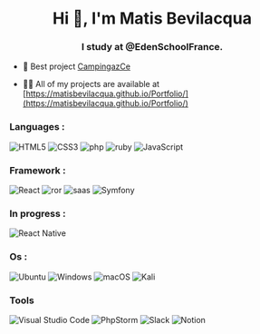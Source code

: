 <h1 align="center">Hi 👋, I'm Matis Bevilacqua</h1>
<h3 align="center">I study at @EdenSchoolFrance.</h3>

- 🔭 Best project [CampingazCe](https://github.com/MatisBevilacqua/CampingazCe)

  

- 👨‍💻 All of my projects are available at [https://matisbevilacqua.github.io/Portfolio/](https://matisbevilacqua.github.io/Portfolio/)


<h3  align="left">Languages :</h3>
  
  ![HTML5](https://img.shields.io/badge/html5-%23E34F26.svg?style=for-the-badge&logo=html5&logoColor=white)
  ![CSS3](https://img.shields.io/badge/css3-%231572B6.svg?style=for-the-badge&logo=css3&logoColor=white)
  ![php](https://img.shields.io/badge/PHP-777BB4?style=for-the-badge&logo=php&logoColor=white)
  ![ruby](https://img.shields.io/badge/Ruby-CC342D?style=for-the-badge&logo=ruby&logoColor=white)
  ![JavaScript](https://img.shields.io/badge/javascript-%23323330.svg?style=for-the-badge&logo=javascript&logoColor=%23F7DF1E)

<h3  align="left">Framework :</h3>
  
  ![React](https://img.shields.io/badge/react-%2320232a.svg?style=for-the-badge&logo=react&logoColor=%2361DAFB)
  ![ror](https://img.shields.io/badge/Ruby_on_Rails-CC0000?style=for-the-badge&logo=ruby-on-rails&logoColor=white)
  ![saas](https://img.shields.io/badge/Sass-CC6699?style=for-the-badge&logo=sass&logoColor=white)
  ![Symfony](https://img.shields.io/badge/symfony-%23000000.svg?style=for-the-badge&logo=symfony&logoColor=white)
  
<h3 align="left">In progress :</h3>
  
  ![React Native](https://img.shields.io/badge/react_native-%2320232a.svg?style=for-the-badge&logo=react&logoColor=%2361DAFB)
  
<h3 align="left">Os :</h3>
  
  ![Ubuntu](https://img.shields.io/badge/Ubuntu-E95420?style=for-the-badge&logo=ubuntu&logoColor=white)
  ![Windows](https://img.shields.io/badge/Windows-0078D6?style=for-the-badge&logo=windows&logoColor=white)
  ![macOS](https://img.shields.io/badge/mac%20os-000000?style=for-the-badge&logo=macos&logoColor=F0F0F0)
  ![Kali](https://img.shields.io/badge/Kali-268BEE?style=for-the-badge&logo=kalilinux&logoColor=white)

<h3 align="left">Tools</h3>

  ![Visual Studio Code](https://img.shields.io/badge/Visual%20Studio%20Code-0078d7.svg?style=for-the-badge&logo=visual-studio-code&logoColor=white)
  ![PhpStorm](https://img.shields.io/badge/phpstorm-143?style=for-the-badge&logo=phpstorm&logoColor=black&color=black&labelColor=darkorchid)
  ![Slack](https://img.shields.io/badge/Slack-4A154B?style=for-the-badge&logo=slack&logoColor=white)
  ![Notion](https://img.shields.io/badge/Notion-%23000000.svg?style=for-the-badge&logo=notion&logoColor=white)


